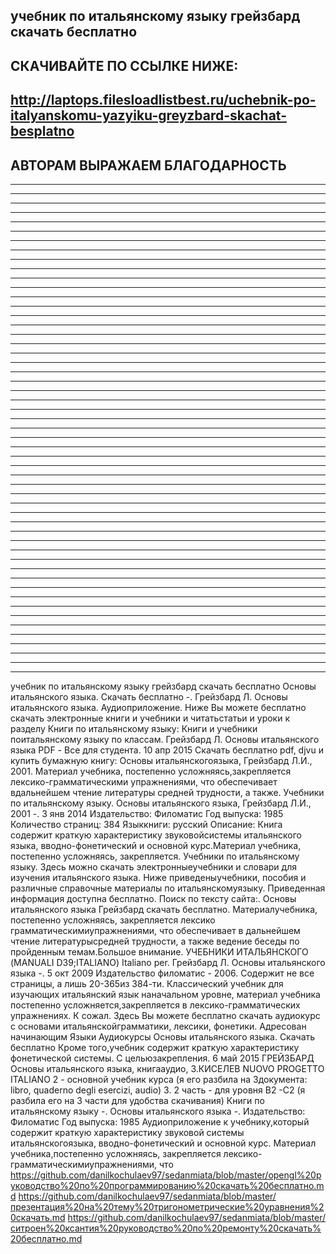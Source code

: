 учебник по итальянскому языку грейзбард скачать бесплатно
--------------------------------------------------
СКАЧИВАЙТЕ ПО ССЫЛКЕ НИЖЕ:
--------------------------------------------------
http://laptops.filesloadlistbest.ru/uchebnik-po-italyanskomu-yazyiku-greyzbard-skachat-besplatno
--------------------------------------------------
АВТОРАМ ВЫРАЖАЕМ БЛАГОДАРНОСТЬ
--------------------------------------------------
--------------------------------------------------
--------------------------------------------------
--------------------------------------------------
--------------------------------------------------
--------------------------------------------------
--------------------------------------------------
--------------------------------------------------
--------------------------------------------------
--------------------------------------------------
--------------------------------------------------
--------------------------------------------------
--------------------------------------------------
--------------------------------------------------
--------------------------------------------------
--------------------------------------------------
--------------------------------------------------
--------------------------------------------------
--------------------------------------------------
--------------------------------------------------
--------------------------------------------------
--------------------------------------------------
--------------------------------------------------
--------------------------------------------------
--------------------------------------------------
--------------------------------------------------
--------------------------------------------------
--------------------------------------------------
--------------------------------------------------
--------------------------------------------------
--------------------------------------------------
--------------------------------------------------
--------------------------------------------------
--------------------------------------------------
--------------------------------------------------
--------------------------------------------------
--------------------------------------------------
--------------------------------------------------
--------------------------------------------------
--------------------------------------------------
--------------------------------------------------
--------------------------------------------------
--------------------------------------------------
--------------------------------------------------
--------------------------------------------------
--------------------------------------------------
--------------------------------------------------
--------------------------------------------------
--------------------------------------------------
--------------------------------------------------
--------------------------------------------------
--------------------------------------------------
--------------------------------------------------
--------------------------------------------------
учебник по итальянскому языку грейзбард скачать бесплатно Основы итальянского языка. Скачать бесплатно -. Грейзбард Л. Основы итальянского языка. Аудиоприложение. Ниже Вы можете бесплатно скачать электронные книги и учебники и читатьстатьи и уроки к разделу Книги по итальянскому языку: Книги и учебники поитальянскому языку по классам. Грейзбард Л. Основы итальянского языка PDF - Все для студента. 10 апр 2015  Скачать бесплатно pdf, djvu и купить бумажную книгу: Основы итальянскогоязыка, Грейзбард Л.И., 2001.  Материал учебника, постепенно усложняясь,закрепляется лексико-грамматическими упражнениями, что обеспечивает вдальнейшем чтение литературы средней трудности, а также. Учебники по итальянскому языку. Основы итальянского языка, Грейзбард Л.И., 2001 -. 3 янв 2014  Издательство: Филоматис Год выпуска: 1985 Количество страниц: 384 Языккниги: русский Описание: Книга содержит краткую характеристику звуковойсистемы итальянского языка, вводно-фонетический и основной курс.Материал учебника, постепенно усложняясь, закрепляется. Учебники по итальянскому языку. Здесь можно скачать электронныеучебники и словари для изучения итальянского языка. Ниже приведеныучебники, пособия и различные справочные материалы по итальянскомуязыку. Приведенная информация доступна бесплатно. Поиск по тексту сайта:. Основы итальянского языка Грейзбард скачать бесплатно.  Материалучебника, постепенно усложняясь, закрепляется лексико грамматическимиупражнениями, что обеспечивает в дальнейшем чтение литературысредней трудности, а также ведение беседы по пройденным темам.Большое внимание. УЧЕБНИКИ ИТАЛЬЯНСКОГО (MANUALI D39;ITALIANO)  Italiano per. Грейзбард Л. Основы итальянского языка -. 5 окт 2009  Издательство филоматис - 2006. Содержит не все страницы, а лишь 20-365из 384-ти. Классический учебник для изучающих итальянский язык наначальном уровне, материал учебника постепенно усложняется,закрепляется в лексико-грамматических упражнениях. К сожал. Здесь Вы можете бесплатно скачать аудиокурс с основами итальянскойграмматики, лексики, фонетики. Адресован начинающим  Языки Аудиокурсы Основы итальянского языка. Скачать бесплатно  Кроме того,учебник содержит краткую характеристику фонетической системы. С цельюзакрепления. 6 май 2015  ГРЕЙЗБАРД Основы итальянского языка, книгааудио, 3.КИСЕЛЕВ NUOVO PROGETTO ITALIANO 2 - основной учебник курса (я его разбила на 3документа: libro, quaderno degli esercizi, audio) 3.  2 часть - для уровня В2 -С2 (я разбила его на 3 части для удобства скачивания)
Книги по итальянскому языку -. Основы итальянского языка -. Издательство: Филоматис Год выпуска: 1985 Аудиоприложение к учебнику,который содержит краткую характеристику звуковой системы итальянскогоязыка, вводно-фонетический и основной курс. Материал учебника,постепенно усложняясь, закрепляется лексико-грамматическимиупражнениями, что
https://github.com/danilkochulaev97/sedanmiata/blob/master/opengl%20руководство%20по%20программированию%20скачать%20бесплатно.md
https://github.com/danilkochulaev97/sedanmiata/blob/master/презентация%20на%20тему%20тригонометрические%20уравнения%20скачать.md
https://github.com/danilkochulaev97/sedanmiata/blob/master/ситроен%20ксантия%20руководство%20по%20ремонту%20скачать%20бесплатно.md